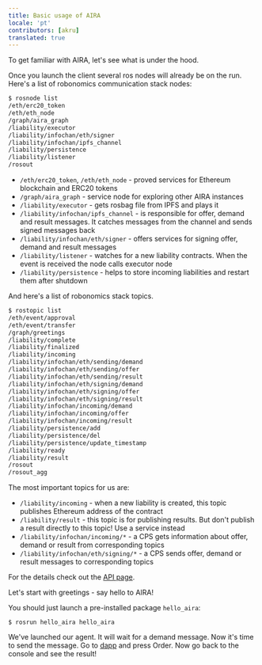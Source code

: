 ```yaml
---
title: Basic usage of AIRA 
locale: 'pt' 
contributors: [akru]
translated: true
---
```


To get familiar with AIRA, let's see what is under the hood.

Once you launch the client several ros nodes will already be on the run. Here's a list of robonomics communication stack nodes:

```bash
$ rosnode list
/eth/erc20_token
/eth/eth_node
/graph/aira_graph
/liability/executor
/liability/infochan/eth/signer
/liability/infochan/ipfs_channel
/liability/persistence
/liability/listener
/rosout
```

- `/eth/erc20_token`, `/eth/eth_node` - proved services for Ethereum blockchain and ERC20 tokens
- `/graph/aira_graph` - service node for exploring other AIRA instances
- `/liability/executor` - gets rosbag file from IPFS and plays it
- `/liability/infochan/ipfs_channel` - is responsible for offer, demand and result messages. It catches messages from the channel and sends signed messages back
- `/liability/infochan/eth/signer` - offers services for signing offer, demand and result messages
- `/liability/listener` - watches for a new liability contracts. When the event is received the node calls executor node
- `/liability/persistence` - helps to store incoming liabilities and restart them after shutdown

And here's a list of robonomics stack topics.

```bash
$ rostopic list
/eth/event/approval
/eth/event/transfer
/graph/greetings
/liability/complete
/liability/finalized
/liability/incoming
/liability/infochan/eth/sending/demand
/liability/infochan/eth/sending/offer
/liability/infochan/eth/sending/result
/liability/infochan/eth/signing/demand
/liability/infochan/eth/signing/offer
/liability/infochan/eth/signing/result
/liability/infochan/incoming/demand
/liability/infochan/incoming/offer
/liability/infochan/incoming/result
/liability/persistence/add
/liability/persistence/del
/liability/persistence/update_timestamp
/liability/ready
/liability/result
/rosout
/rosout_agg
```

The most important topics for us are:

- `/liability/incoming` - when a new liability is created, this topic publishes Ethereum address of the contract
- `/liability/result` - this topic is for publishing results. But don't publish a result directly to this topic! Use a service instead
- `/liability/infochan/incoming/*` - a CPS gets information about offer, demand or result from corresponding topics
- `/liability/infochan/eth/signing/*` - a CPS sends offer, demand or result messages to corresponding topics

For the details check out the [API page](/docs/robonomics-liability/).

Let's start with greetings - say hello to AIRA!

You should just launch a pre-installed package `hello_aira`:

```
$ rosrun hello_aira hello_aira
```

We've launched our agent. It will wait for a demand message. Now it's time to send the message. Go to [dapp](https://airalab.github.io/robonomics_tutorials/) and press Order.
Now go back to the console and see the result!